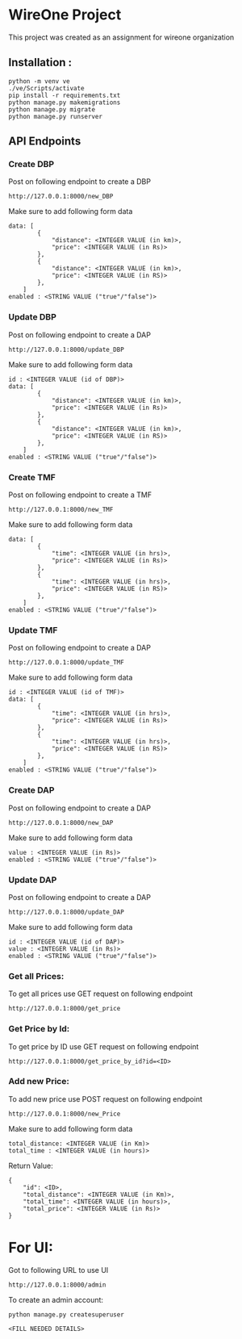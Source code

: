# WireOne Project

This project was created as an assignment for wireone organization

## Installation : 

```
python -m venv ve
./ve/Scripts/activate
pip install -r requirements.txt
python manage.py makemigrations
python manage.py migrate
python manage.py runserver
```

## API Endpoints

### Create DBP
Post on following endpoint to create a DBP

```
http://127.0.0.1:8000/new_DBP
```

Make sure to add following form data 

```
data: [
        {
            "distance": <INTEGER VALUE (in km)>,
            "price": <INTEGER VALUE (in Rs)>
        },
        {
            "distance": <INTEGER VALUE (in km)>,
            "price": <INTEGER VALUE (in RS)>
        },
    ]
enabled : <STRING VALUE ("true"/"false")>
```

### Update DBP
Post on following endpoint to create a DAP

```
http://127.0.0.1:8000/update_DBP
```

Make sure to add following form data 

```
id : <INTEGER VALUE (id of DBP)>
data: [
        {
            "distance": <INTEGER VALUE (in km)>,
            "price": <INTEGER VALUE (in Rs)>
        },
        {
            "distance": <INTEGER VALUE (in km)>,
            "price": <INTEGER VALUE (in RS)>
        },
    ]
enabled : <STRING VALUE ("true"/"false")>
```


### Create TMF
Post on following endpoint to create a TMF

```
http://127.0.0.1:8000/new_TMF
```

Make sure to add following form data 

```
data: [
        {
            "time": <INTEGER VALUE (in hrs)>,
            "price": <INTEGER VALUE (in Rs)>
        },
        {
            "time": <INTEGER VALUE (in hrs)>,
            "price": <INTEGER VALUE (in RS)>
        },
    ]
enabled : <STRING VALUE ("true"/"false")>
```

### Update TMF
Post on following endpoint to create a DAP

```
http://127.0.0.1:8000/update_TMF
```

Make sure to add following form data 

```
id : <INTEGER VALUE (id of TMF)>
data: [
        {
            "time": <INTEGER VALUE (in hrs)>,
            "price": <INTEGER VALUE (in Rs)>
        },
        {
            "time": <INTEGER VALUE (in hrs)>,
            "price": <INTEGER VALUE (in RS)>
        },
    ]
enabled : <STRING VALUE ("true"/"false")>
```

### Create DAP
Post on following endpoint to create a DAP

```
http://127.0.0.1:8000/new_DAP
```

Make sure to add following form data 

```
value : <INTEGER VALUE (in Rs)>
enabled : <STRING VALUE ("true"/"false")>
```

### Update DAP
Post on following endpoint to create a DAP

```
http://127.0.0.1:8000/update_DAP
```

Make sure to add following form data 

```
id : <INTEGER VALUE (id of DAP)>
value : <INTEGER VALUE (in Rs)>
enabled : <STRING VALUE ("true"/"false")>
```

### Get all Prices:

To get all prices use GET request on following endpoint

```
http://127.0.0.1:8000/get_price
```

### Get Price by Id:

To get price by ID use GET request on following endpoint

```
http://127.0.0.1:8000/get_price_by_id?id=<ID>
```

### Add new Price:

To add new price use POST request on following endpoint

```
http://127.0.0.1:8000/new_Price
```

Make sure to add following form data 

```
total_distance: <INTEGER VALUE (in Km)>
total_time : <INTEGER VALUE (in hours)>
```

Return Value: 

```
{
    "id": <ID>,
    "total_distance": <INTEGER VALUE (in Km)>,
    "total_time": <INTEGER VALUE (in hours)>,
    "total_price": <INTEGER VALUE (in Rs)>
}
```

# For UI:

Got to following URL to use UI

```
http://127.0.0.1:8000/admin
```

To create an admin account:

```
python manage.py createsuperuser

<FILL NEEDED DETAILS>
```

